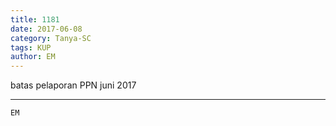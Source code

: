 ```yaml
---
title: 1181
date: 2017-06-08
category: Tanya-SC
tags: KUP
author: EM
---
```


batas pelaporan PPN juni 2017

---



`EM`
